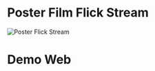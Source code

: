 # Poster Film Flick Stream

![Poster Flick Stream](https://github.com/user-attachments/assets/6a8b5849-5ae5-4e66-af3b-5329e8b5c0f2)

# Demo Web

